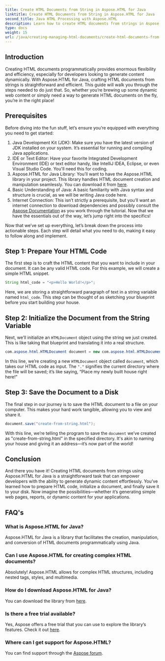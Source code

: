 ```yaml
---
title: Create HTML Documents from String in Aspose.HTML for Java
linktitle: Create HTML Documents from String in Aspose.HTML for Java
second_title: Java HTML Processing with Aspose.HTML
description: Learn how to create HTML documents from strings in Aspose.HTML for Java with this step-by-step guide.
type: docs
weight: 15
url: /java/creating-managing-html-documents/create-html-documents-from-string/
---
```

## Introduction
Creating HTML documents programmatically provides enormous flexibility and efficiency, especially for developers looking to generate content dynamically. With Aspose.HTML for Java, crafting HTML documents from strings is straightforward and efficient. This guide will walk you through the steps needed to do just that. So, whether you’re brewing up some dynamic web content or simply need a way to generate HTML documents on the fly, you’re in the right place!
## Prerequisites
Before diving into the fun stuff, let’s ensure you’re equipped with everything you need to get started:
1. Java Development Kit (JDK): Make sure you have the latest version of JDK installed on your system. It’s essential for running and compiling Java applications.
2. IDE or Text Editor: Have your favorite Integrated Development Environment (IDE) or text editor handy, like IntelliJ IDEA, Eclipse, or even Visual Studio Code. You'll need this for coding.
3. Aspose.HTML for Java Library: You’ll want to have the Aspose.HTML library in your project. This library handles HTML document creation and manipulation seamlessly. You can download it from [here](https://releases.aspose.com/html/java/).
4. Basic Understanding of Java: A basic familiarity with Java syntax and structure is crucial, as we will be writing Java code here.
5. Internet Connection: This isn’t strictly a prerequisite, but you’ll want an internet connection to download dependencies and possibly consult the [Aspose Documentation](https://reference.aspose.com/html/java/) as you work through the tutorial.
Now that we have the essentials out of the way, let’s jump right into the specifics!

Now that we’ve set up everything, let’s break down the process into actionable steps. Each step will detail what you need to do, making it easy to follow along and implement.
## Step 1: Prepare Your HTML Code

The first step is to craft the HTML content that you want to include in your document. It can be any valid HTML code. For this example, we will create a simple HTML snippet.
```java
String html_code = "<p>Hello World!</p>";
```
Here, we are storing a straightforward paragraph of text in a string variable named `html_code`. This step can be thought of as sketching your blueprint before you start building your house.
## Step 2: Initialize the Document from the String Variable

Next, we’ll initialize an `HTMLDocument` object using the string we just created. This is like taking that blueprint and translating it into a real structure.
```java
com.aspose.html.HTMLDocument document = new com.aspose.html.HTMLDocument(html_code, ".");
```
In this line, we’re creating a new `HTMLDocument` object called `document`, which takes our HTML code as input. The `"."` signifies the current directory where the file will be saved; it’s like saying, “Place my newly built house right here!”
## Step 3: Save the Document to a Disk

The final step in our journey is to save the HTML document to a file on your computer. This makes your hard work tangible, allowing you to view and share it.
```java
document.save("create-from-string.html");
```
With this line, we’re telling the program to save the `document` we’ve created as "create-from-string.html" in the specified directory. It's akin to naming your house and giving it an address—it’s now part of the world!
## Conclusion
And there you have it! Creating HTML documents from strings using Aspose.HTML for Java is a straightforward task that can empower developers with the ability to generate dynamic content effortlessly. You’ve learned how to prepare HTML code, initialize a document, and finally save it to your disk. Now imagine the possibilities—whether it’s generating simple web pages, reports, or dynamic content for your applications.
## FAQ's
### What is Aspose.HTML for Java?
Aspose.HTML for Java is a library that facilitates the creation, manipulation, and conversion of HTML documents programmatically using Java.
### Can I use Aspose.HTML for creating complex HTML documents?
Absolutely! Aspose.HTML allows for complex HTML structures, including nested tags, styles, and multimedia.
### How do I download Aspose.HTML for Java?
You can download the library from [here](https://releases.aspose.com/html/java/).
### Is there a free trial available?
Yes, Aspose offers a free trial that you can use to explore the library’s features. Check it out [here](https://releases.aspose.com/).
### Where can I get support for Aspose.HTML?
You can find support through the [Aspose forum](https://forum.aspose.com/c/html/29).
